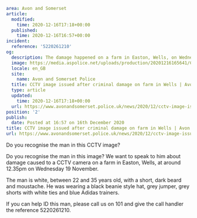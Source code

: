 ```yaml
area: Avon and Somerset
article:
  modified:
    time: 2020-12-16T17:18+00:00
  published:
    time: 2020-12-16T16:57+00:00
incident:
  reference: '5220261210'
og:
  description: The damage happened on a farm in Easton, Wells, on Wednesday 19 November.
  image: https://media.aspolice.net/uploads/production/20201216165641/CCTV-camera-damage-website.jpg
  locale: en_GB
  site:
    name: Avon and Somerset Police
  title: CCTV image issued after criminal damage on farm in Wells | Avon and Somerset Police
  type: article
  updated:
    time: 2020-12-16T17:18+00:00
  url: https://www.avonandsomerset.police.uk/news/2020/12/cctv-image-issued-after-criminal-damage-on-farm-in-wells/
position: '2'
publish:
  date: Posted at 16:57 on 16th December 2020
title: CCTV image issued after criminal damage on farm in Wells | Avon and Somerset Police
url: https://www.avonandsomerset.police.uk/news/2020/12/cctv-image-issued-after-criminal-damage-on-farm-in-wells/
```

Do you recognise the man in this CCTV image?

Do you recognise the man in this image? We want to speak to him about damage caused to a CCTV camera on a farm in Easton, Wells, at around 12.35pm on Wednesday 19 November.

The man is white, between 22 and 35 years old, with a short, dark beard and moustache. He was wearing a black beanie style hat, grey jumper, grey shorts with white ties and blue Adidas trainers.

If you can help ID this man, please call us on 101 and give the call handler the reference 5220261210.
